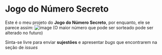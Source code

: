 # Jogo do Número Secreto
  Este é o meu projeto do **Jogo do Número Secreto**, por enquanto, ele se parece assim:
![image](https://github.com/RandomUserjs/Jogo-do-Numero-Secreto/assets/81786033/d630d006-91c7-4145-992f-f561ce8faaee)
(O maior número que pode ser sorteado pode ser alterado no futuro)

  Sinta-se livre para enviar **sujestões** e apresentar _bugs_ que encontrarem na seção de _issues_
